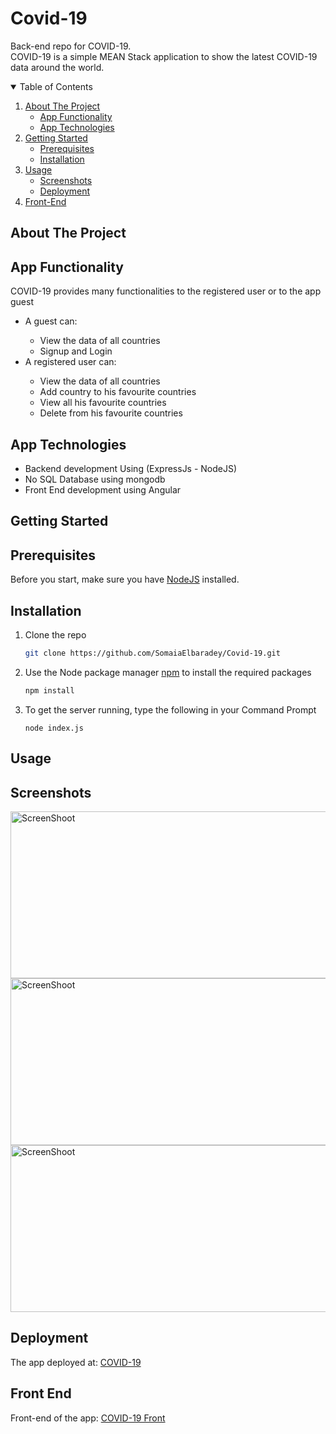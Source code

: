 
# Covid-19
Back-end repo for COVID-19.<br>
COVID-19 is a simple MEAN Stack application to show the latest COVID-19 data around the world.

<details open="open">
  <summary>Table of Contents</summary>
  <ol>
    <li>
      <a href="#about-the-project">About The Project</a>
      <ul>
        <li><a href="#app-functionality">App Functionality</a></li>
        <li><a href="#app-technologies">App Technologies</a></li>
      </ul>
    </li>
    <li>
      <a href="#getting-started">Getting Started</a>
      <ul>
        <li><a href="#prerequisites">Prerequisites</a></li>
        <li><a href="#installation">Installation</a></li>
      </ul>
    </li>
    <li><a href="#usage">Usage</a>
    <ul>
        <li><a href="#screenshots">Screenshots</a></li>
        <li><a href="#deployment">Deployment</a></li>
      </ul></li>
    <li><a href="#front-end">Front-End </a></li>
  </ol>
</details>

## About The Project

## App Functionality
COVID-19 provides many functionalities to the registered user or to the app guest 
<ul>
  <li> A guest can: </li>
  <ul>
    <li> View the data of all countries  </li>
    <li>Signup and Login</li>
  </ul>
<li> A registered user can: </li>
<ul>
    <li> View the data of all countries  </li>
    <li> Add country to his favourite countries  </li>
    <li> View  all his favourite countries </li>
    <li> Delete from his favourite countries </li>
 </ul>
 </ul>

## App Technologies
<ul>
<li> Backend development Using (ExpressJs - NodeJS)</li>
<li> No SQL Database using mongodb</li>
<li> Front End development using Angular</li>
</ul>

## Getting Started
## Prerequisites
Before you start, make sure you have <a href="https://nodejs.org/en/download/">NodeJS</a> installed.

## Installation

1. Clone the repo
   ```sh
   git clone https://github.com/SomaiaElbaradey/Covid-19.git
   ```
2. Use the Node package manager <a href="https://www.npmjs.com/">npm</a> to install the required packages
   ```sh
   npm install
   ```
3. To get the server running, type the following in your Command Prompt
   ```JS
   node index.js
   ```
   
## Usage

## Screenshots
<img src="https://i.ibb.co/pKbV5qX/1.jpg" width="543" height="267" alt="ScreenShoot">
<img src="https://i.ibb.co/DpHbMDG/2.jpg" width="543" height="267" alt="ScreenShoot">
<img src="https://i.ibb.co/ckwFwKY/3.jpg" width="543" height="267" alt="ScreenShoot">

## Deployment
The app deployed at: <a href="https://coronavirus-worldwide.herokuapp.com/"> COVID-19 </a>

## Front End 
Front-end of the app:  <a href="https://github.com/SomaiaElbaradey/Covid19-Front">COVID-19 Front</a> 




